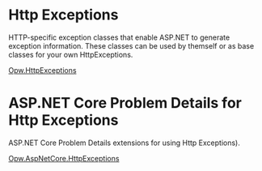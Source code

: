 # Http Exceptions
HTTP-specific exception classes that enable ASP.NET to generate exception information. These classes can be used by themself or as base classes for your own HttpExceptions.

[Opw.HttpExceptions](/src/Opw.HttpExceptions/README.md)

# ASP.NET Core Problem Details for Http Exceptions
ASP.NET Core Problem Details extensions for using Http Exceptions).

[Opw.AspNetCore.HttpExceptions](/src/Opw.AspNetCore.HttpExceptions/README.md)